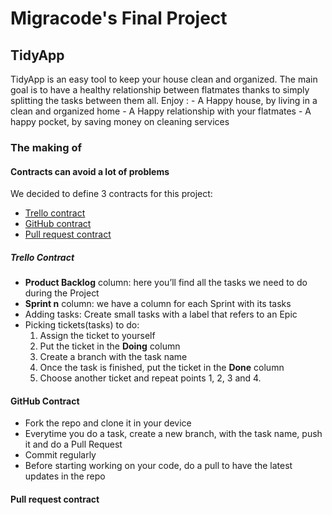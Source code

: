 # Migracode's Final Project

## TidyApp

TidyApp is an easy tool to keep your house clean and organized. The main goal is to have a healthy relationship between flatmates thanks to simply splitting the tasks between them all.
Enjoy : - A Happy house, by living in a clean and organized home - A Happy relationship with your flatmates - A happy pocket, by saving money on cleaning services

### The making of

#### Contracts can avoid a lot of problems

We decided to define 3 contracts for this project:

- [Trello contract](#trello-contract)
- [GitHub contract](#github-contract)
- [Pull request contract](#pull-request-contract)

##### Trello Contract

- **Product Backlog** column: here you’ll find all the tasks we need to do during the Project
- **Sprint n** column: we have a column for each Sprint with its tasks
- Adding tasks:
  Create small tasks with a label that refers to an Epic
- Picking tickets(tasks) to do:
  1.  Assign the ticket to yourself
  2.  Put the ticket in the **Doing** column
  3.  Create a branch with the task name
  4.  Once the task is finished, put the ticket in the **Done** column
  5.  Choose another ticket and repeat points 1, 2, 3 and 4.

#### GitHub Contract

- Fork the repo and clone it in your device
- Everytime you do a task, create a new branch, with the task name, push it and do a Pull Request
- Commit regularly
- Before starting working on your code, do a pull to have the latest updates in the repo

#### Pull request contract
